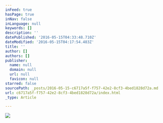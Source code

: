 ```yaml
---
inFeed: true
hasPage: true
inNav: false
inLanguage: null
keywords: []
description: ''
datePublished: '2016-05-15T04:33:48.710Z'
dateModified: '2016-05-15T04:17:54.483Z'
title: ''
author: []
authors: []
publisher:
  name: null
  domain: null
  url: null
  favicon: null
starred: false
sourcePath: _posts/2016-05-15-c6717a5f-f757-42e2-8cf3-4bed1828d72a.md
url: c6717a5f-f757-42e2-8cf3-4bed1828d72a/index.html
_type: Article

---
```

![](https://the-grid-user-content.s3-us-west-2.amazonaws.com/f8ae902f-67fc-47de-8927-970530cdd955.jpg)